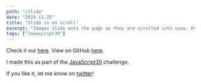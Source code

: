 ```yaml
---
path: "/slide"
date: "2019-11-25"
title: "Slide in on scroll"
excerpt: "Images slide onto the page as they are scrolled into view. Part of the Javascript30 challenge."
tags: ["Javascript30"]
---
```


Check it out [here](http://slide.makoncline.com).
View on GitHub [here](https://github.com/makoncline/slideInOnScroll).

I made this as part of the [JavaScript30](https://javascript30.com/) challenge.

If you like it, let me know on [twitter](https://twitter.com/makoncline)!
